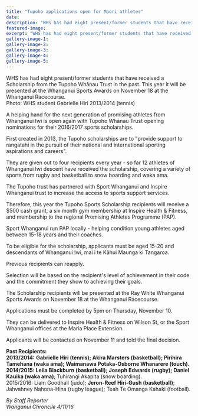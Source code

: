 ```yaml
---
title: "Tupoho applications open for Maori athletes"
date: 
description: "WHS has had eight present/former students that have received a Scholarship from the Tupoho Whānau Trust in the past. This year it will be presented at the Whanganui Sports Awards on Nov 18 at the..."
featured-image: 
excerpt: "WHS has had eight present/former students that have received a Scholarship from the Tupoho Whānau Trust in the past. This year it will be presented at the Whanganui Sports Awards on Nov 18 at the Whanganui Racecourse."
gallery-image-1: 
gallery-image-2: 
gallery-image-3: 
gallery-image-4: 
gallery-image-5: 
---
```


<p>WHS has had eight present/former students that have received a Scholarship from the Tupoho Whānau Trust in the past. This year it will be presented at the Whanganui Sports Awards on November 18 at the Whanganui Racecourse.<br />Photo: WHS student Gabrielle Hiri 2013/2014 (tennis)</p>
<p>A helping hand for the next generation of promising athletes from Whanganui Iwi is open again with Tupoho Whānau Trust opening nominations for their 2016/2017 sports scholarships.</p>
<p>First created in 2013, the Tupoho scholarships are to "provide support to rangatahi in the pursuit of their national and international sporting aspirations and careers".</p>
<p>They are given out to four recipients every year - so far 12 athletes of Whanganui Iwi descent have received the scholarship, covering a variety of sports from rugby and basketball to snow boarding and waka ama.</p>
<p>The Tupoho trust has partnered with Sport Whanganui and Inspire Whanganui trust to increase the access to sports support services.</p>
<p>Therefore, this year the Tupoho Sports Scholarship recipients will receive a $500 cash grant, a six month gym membership at Inspire Health &amp; Fitness, and membership to the regional Promising Athletes Programme (PAP).</p>
<p>Sport Whanganui run PAP locally - helping condition young athletes aged between 15-18 years and their coaches.</p>
<p>To be eligible for the scholarship, applicants must be aged 15-20 and descendants of Whanganui Iwi, mai i te Kāhui Maunga ki Tangaroa.</p>
<p>Previous recipients can reapply.</p>
<p>Selection will be based on the recipient's level of achievement in their code and the commitment they show to achieving their goals.</p>
<p>The Scholarship recipients will be presented at the Ray White Whanganui Sports Awards on November 18 at the Whanganui Racecourse.</p>
<p>Applications must be completed by 5pm on Thursday, November 10.</p>
<p>They can be delivered to Inspire Health &amp; Fitness on Wilson St, or the Sport Whanganui offices at the Maria Place Extension.</p>
<p>Applicants will be contacted on November 11 and told the final decision.</p>
<p><strong>Past Recipients:</strong><br /><strong>2013/2014:</strong> <strong>Gabrielle Hiri (tennis); Akira Marsters (basketball); Pirihira Tamehana (waka ama); Waimanawa Potaka-Osborne Whanarere (touch).</strong><br /><strong>2014/2015: Leila Blackburn (basketball); Joseph Edwards (rugby); Daniel Kauika (waka ama)</strong>; Tuhirangi Akapita (snow boarding).<br />2015/2016: Liam Goodhall (judo); <strong>Jeron-Reef Hiri-Gush (basketball)</strong>; Jahvahney Nahona-Hina (rugby league); Teah Te Omanga Kahaki (football).</p>
<p><em>By Staff Reporter<br />Wanganui Chroncile 4/11/16</em></p>

